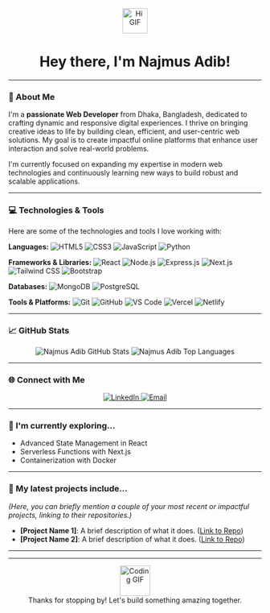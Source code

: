 <div align="center">
  <img src="https://raw.githubusercontent.com/MicaelliCode/micaellicode/main/assets/hi.gif" width="50px" alt="Hi GIF">
  <h1>Hey there, I'm Najmus Adib!</h1>
</div>

---

### 👋 About Me

I'm a **passionate Web Developer** from Dhaka, Bangladesh, dedicated to crafting dynamic and responsive digital experiences. I thrive on bringing creative ideas to life by building clean, efficient, and user-centric web solutions. My goal is to create impactful online platforms that enhance user interaction and solve real-world problems.

I'm currently focused on expanding my expertise in modern web technologies and continuously learning new ways to build robust and scalable applications.

---

### 💻 Technologies & Tools

Here are some of the technologies and tools I love working with:

**Languages:**
<img src="https://img.shields.io/badge/HTML5-E34F26?style=for-the-badge&logo=html5&logoColor=white" alt="HTML5" />
<img src="https://img.shields.io/badge/CSS3-1572B6?style=for-the-badge&logo=css3&logoColor=white" alt="CSS3" />
<img src="https://img.shields.io/badge/JavaScript-F7DF1E?style=for-the-badge&logo=javascript&logoColor=black" alt="JavaScript" />
<img src="https://img.shields.io/badge/Python-3776AB?style=for-the-badge&logo=python&logoColor=white" alt="Python" />

**Frameworks & Libraries:**
<img src="https://img.shields.io/badge/React-61DAFB?style=for-the-badge&logo=react&logoColor=black" alt="React" />
<img src="https://img.shields.io/badge/Node.js-339933?style=for-the-badge&logo=node.js&logoColor=white" alt="Node.js" />
<img src="https://img.shields.io/badge/Express.js-000000?style=for-the-badge&logo=express&logoColor=white" alt="Express.js" />
<img src="https://img.shields.io/badge/Next.js-000000?style=for-the-badge&logo=next.js&logoColor=white" alt="Next.js" />
<img src="https://img.shields.io/badge/Tailwind_CSS-38B2AC?style=for-the-badge&logo=tailwind-css&logoColor=white" alt="Tailwind CSS" />
<img src="https://img.shields.io/badge/Bootstrap-7952B3?style=for-the-badge&logo=bootstrap&logoColor=white" alt="Bootstrap" />

**Databases:**
<img src="https://img.shields.io/badge/MongoDB-47A248?style=for-the-badge&logo=mongodb&logoColor=white" alt="MongoDB" />
<img src="https://img.shields.io/badge/PostgreSQL-316192?style=for-the-badge&logo=postgresql&logoColor=white" alt="PostgreSQL" />

**Tools & Platforms:**
<img src="https://img.shields.io/badge/Git-F05032?style=for-the-badge&logo=git&logoColor=white" alt="Git" />
<img src="https://img.shields.io/badge/GitHub-181717?style=for-the-badge&logo=github&logoColor=white" alt="GitHub" />
<img src="https://img.shields.io/badge/VS_Code-007ACC?style=for-the-badge&logo=visual-studio-code&logoColor=white" alt="VS Code" />
<img src="https://img.shields.io/badge/Vercel-000000?style=for-the-badge&logo=vercel&logoColor=white" alt="Vercel" />
<img src="https://img.shields.io/badge/Netlify-00C7B7?style=for-the-badge&logo=netlify&logoColor=white" alt="Netlify" />

---

### 📈 GitHub Stats

<div align="center">
  <img src="https://github-readme-stats.vercel.app/api?username=NajmusAdib&show_icons=true&theme=dark&include_all_commits=true&count_private=true" alt="Najmus Adib GitHub Stats" />
  <img src="https://github-readme-stats.vercel.app/api/top-langs/?username=NajmusAdib&layout=compact&theme=dark" alt="Najmus Adib Top Languages" />
</div>

---

### 🌐 Connect with Me

<p align="center">
  <a href="https://www.linkedin.com/in/najmusadib/" target="_blank">
    <img src="https://img.shields.io/badge/LinkedIn-0A66C2?style=for-the-badge&logo=linkedin&logoColor=white" alt="LinkedIn" />
  </a>
  <a href="mailto:your.email@example.com"> <img src="https://img.shields.io/badge/Email-D14836?style=for-the-badge&logo=gmail&logoColor=white" alt="Email" />
  </a>
  </p>

---

### 🌱 I'm currently exploring...

* Advanced State Management in React
* Serverless Functions with Next.js
* Containerization with Docker

---

### 🚀 My latest projects include...

*(Here, you can briefly mention a couple of your most recent or impactful projects, linking to their repositories.)*

* **[Project Name 1]**: A brief description of what it does. ([Link to Repo](https://github.com/NajmusAdib/your-repo-name-1))
* **[Project Name 2]**: A brief description of what it does. ([Link to Repo](https://github.com/NajmusAdib/your-repo-name-2))

---

---

<div align="center">
  <img src="https://raw.githubusercontent.com/MicaelliCode/micaellicode/main/assets/code.gif" width="60px" alt="Coding GIF">
  <br>
  Thanks for stopping by! Let's build something amazing together.
</div>
